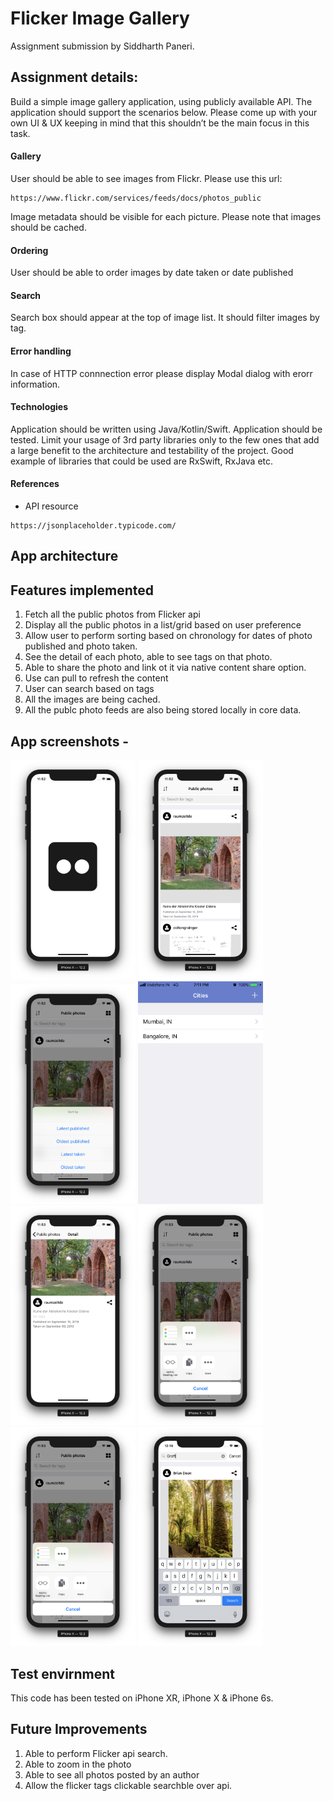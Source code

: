 # Flicker Image Gallery
Assignment submission by Siddharth Paneri.

## Assignment details:
Build a simple image gallery application, using publicly available API. The application should support the scenarios below.
Please come up with your own UI & UX keeping in mind that this shouldn’t be the main focus in this task.

#### Gallery
User should be able to see images from Flickr. Please use this url:
```
https://www.flickr.com/services/feeds/docs/photos_public
```
Image metadata should be visible for each picture. Please note that images should be cached.

#### Ordering
User should be able to order images by date taken or date published

#### Search
Search box should appear at the top of image list. It should filter images by tag.

#### Error handling
In case of HTTP connnection error please display Modal dialog with erorr information.

#### Technologies
Application should be written using Java/Kotlin/Swift. Application should be tested.
Limit your usage of 3rd party libraries only to the few ones that add a large benefit to the architecture and testability of the project.
Good example of libraries that could be used are RxSwift, RxJava etc.

#### References
- API resource
```
https://jsonplaceholder.typicode.com/
```

## App architecture
<!-- <img src = "https://github.com/siddharth-paneri/FlickerImageGallery/blob/master/Media/Architecture.png"/> -->


## Features implemented
1. Fetch all the public photos from Flicker api
2. Display all the public photos in a list/grid based on user preference
3. Allow user to perform sorting based on chronology for dates of photo published and photo taken.
4. See the detail of each photo, able to see tags on that photo.
5. Able to share the photo and link ot it via native content share option.
6. Use can pull to refresh the content
7. User can search based on tags
8. All the images are being cached.
9. All the publc photo feeds are also being stored locally in core data.


## App screenshots -
<img src = "https://github.com/siddharth-paneri/FlickerImageGallery/blob/master/Media/IMG_1.PNG" width="200"/>    <img src = "https://github.com/siddharth-paneri/FlickerImageGallery/blob/master/Media/IMG_2.PNG" width="200"/>    <img src = "https://github.com/siddharth-paneri/FlickerImageGallery/blob/master/Media/IMG_3.PNG" width="200"/>    <img src = "https://github.com/siddharth-paneri/BuildIt-Assignment-iOS/blob/master/Images/IMG_4.PNG" width="200"/>    <img src = "https://github.com/siddharth-paneri/FlickerImageGallery/blob/master/Media/IMG_5.PNG" width="200"/>    <img src = "https://github.com/siddharth-paneri/FlickerImageGallery/blob/master/Media/IMG_6.PNG" width="200"/>    <img src = "https://github.com/siddharth-paneri/FlickerImageGallery/blob/master/Media/IMG_6.PNG" width="200"/>    <img src = "https://github.com/siddharth-paneri/FlickerImageGallery/blob/master/Media/IMG_7.PNG" width="200"/>
 

## Test envirnment
This code has been tested on iPhone XR, iPhone X & iPhone 6s.

## Future Improvements
1. Able to perform Flicker api search.
2. Able to zoom in the photo
3. Able to see all photos posted by an author
4. Allow the flicker tags clickable searchble over api.

